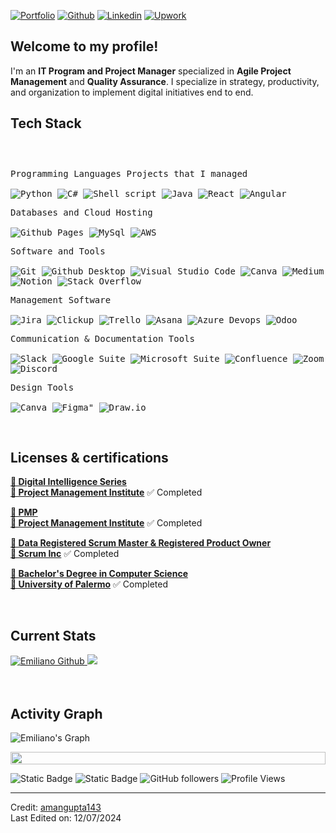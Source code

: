 <!-- Header Links -->
[![Portfolio](https://img.shields.io/badge/-Portfolio-000?style=flat&logo=Github&logoColor=green)](https://thegramiemi.github.io/EmiGramajoPortfolio)
[![Github](https://img.shields.io/badge/-Github-000?style=flat&logo=Github&logoColor=white)](https://github.com/TheGramiEmi/EmiGramajoPortfolio.github.io)
[![Linkedin](https://img.shields.io/badge/-LinkedIn-blue?style=flat&logo=Linkedin&logoColor=white)](https://www.linkedin.com/in/emilianogramajo/)
[![Upwork](https://img.shields.io/badge/-Upwork-000?style=flat&logo=Upwork&logoColor=green)](https://www.upwork.com/freelancers/~013a9adde1b51b7ee5?viewMode=1)




<!-- Short Bio -->
<h2>Welcome to my profile! </br></h2>
<p> I'm an <b>IT Program and Project Manager</b> specialized in <b>Agile Project Management</b> and <b>Quality Assurance</b>. I specialize in strategy, productivity, and organization to implement digital initiatives end to end. 


<!-- Tech Stack -->
</br>
<h2>Tech Stack</h2>

<div>
	<p style="display: inline-block;">
	<p>
		<kbd>
			<kbd>Programming Languages Projects that I managed</kbd>
			<br>
			<br>
			<img alt="Python" src="https://img.shields.io/badge/Python-05122A?style=flat&logo=python">
			<img alt="C#" src="https://img.shields.io/badge/C%2B%2B-05122A?logo=cplusplus&style=flat">
			<img src="https://img.shields.io/badge/Shell%20Script-05122A?style=flat&logo=gnu-bash&logoColor=white" alt="Shell script">
			<img alt="Java" src="https://img.shields.io/badge/Java-05122A?logo=openjdk&style=flat">
       <img alt="React" src="https://img.shields.io/badge/-React-000?style=flat&logo=react&logoColor=red">
       <img alt="Angular" src="https://img.shields.io/badge/-Angular-000?style=flat&logo=Angular&logoColor=blue">		
    </kbd>
	</p>
	<p>
		<kbd>
			<kbd>Databases and Cloud Hosting</kbd>
			<br>
			<br>
			<img alt="Github Pages" src="https://img.shields.io/badge/Github%20Pages-05122A?style=flat&logo=Github">
			<img alt="MySql" src="https://img.shields.io/badge/MySql-05122A?style=flat&logo=MySql">
			<img alt="AWS" src="https://img.shields.io/badge/AWS-grey">
		</kbd>
	</p>
	<p>
		<kbd>
			<kbd>Software and Tools</kbd>
			<br>
			<br>
			<img alt="Git" src="https://img.shields.io/badge/Git-05122A?style=flat&logo=Git">
			<img alt="Github Desktop" src="https://img.shields.io/badge/Github%20Desktop-05122A?style=flat&logo=Github">
			<img alt="Visual Studio Code" src="https://img.shields.io/badge/Visual%20Studio%20Code-05122A?style=flat&logo=Visual%20Studio%20Code">
			<img alt="Canva" src="https://img.shields.io/badge/Canva-05122A?style=flat&logo=Canva">
			<img alt="Medium" src="https://img.shields.io/badge/Medium-05122A?style=flat&logo=Medium">
			<img alt="Notion" src="https://img.shields.io/badge/Notion-05122A?style=flat&logo=Notion">
			<img alt="Stack Overflow" src="https://img.shields.io/badge/StackOverflow-05122A?style=flat&logo=StackOverflow">
		</kbd>
	</p>
  	<p>
		<kbd>
			<kbd>Management Software</kbd>
			<br>
			<br>
			<img alt="Jira" src="https://img.shields.io/badge/-Jira-000?style=flat&logo=Jira&logoColor=blue">
			<img alt="Clickup" src="https://img.shields.io/badge/-ClickUp-000?style=flat&logo=clickup&logoColor=red">
			<img alt="Trello" src="https://img.shields.io/badge/Trello-000?style=flat&logo=trello&logoColor=white">
			<img alt="Asana" src="https://img.shields.io/badge/-Asana-000?style=flat&logo=asana&logoColor=red">
      		<img alt="Azure Devops" src="https://img.shields.io/badge/Azure%20Devops-05122A?style=flat&logo=Medium">
			<img alt="Odoo" src="https://img.shields.io/badge/-Odoo-000?style=flat&logo=Odoo&logoColor=white">
		</kbd>
	</p>
    	<p>
		<kbd>
			<kbd>Communication & Documentation Tools</kbd>
			<br>
			<br>
			<img alt="Slack" src="https://img.shields.io/badge/Slack-000?style=flat&logo=slack&logoColor=white">
			<img alt="Google Suite" src="https://img.shields.io/badge/Google%20Suite-000?style=flat&logo=Gmail&logoColor=red">
			<img alt="Microsoft Suite" src="https://img.shields.io/badge/Ms-Office-000?style=flat&logo=Microsoft&logoColor=red">
			<img alt="Confluence" src="https://img.shields.io/badge/Confluence-000?style=flat&logo=Confluence&logoColor=blue">
			<img alt="Zoom" src="https://img.shields.io/badge/zoom-000?style=flat&logo=zoom&logoColor=white">
      <img alt="Discord" src="https://img.shields.io/badge/Discord-000?style=flat&logo=discord&logoColor=blue">
		</kbd>
	</p>
	    	<p>
		<kbd>
			<kbd>Design Tools</kbd>
			<br>
			<br>
			<img alt="Canva" src="https://img.shields.io/badge/-Canva-000?style=flat&logo=canva&logoColor=sky-blue">
			<img alt=Figma" src="https://img.shields.io/badge/-Figma-000?style=flat&logo=figma&logoColor=red">
			<img alt="Draw.io" src="https://img.shields.io/badge/-draw.io-000?style=flat&logo=draw.io&logoColor=red">
	</p>
    </p>
</div>


<!-- Licenses & certifications -->
</br>
<h2>Licenses & certifications</h2>

[**🤖 Digital Intelligence Series**](https://www.canva.com/design/DAGNexIFWPo/mQT6z62qU368qZwBOaVynA/view?utm_content=DAGNexIFWPo&utm_campaign=designshare&utm_medium=link&utm_source=editor) 
<br>[**👔 Project Management Institute**](https://www.pmi.org/) ✅ Completed

[**🏅 PMP**](https://www.canva.com/design/DAGNe0rao7E/F_IjRkVdziHyzDyd4KmjIA/view?utm_content=DAGNe0rao7E&utm_campaign=designshare&utm_medium=link&utm_source=editor)
<br>[**👔 Project Management Institute**](https://www.pmi.org/) ✅ Completed


[**🚀 Data Registered Scrum Master & Registered Product Owner**](https://www.canva.com/design/DAGNewQpBnY/PsBJolAXoHN29I15pKZTqA/view?utm_content=DAGNewQpBnY&utm_campaign=designshare&utm_medium=link&utm_source=editor)
<br>[**👊 Scrum Inc**](https://www.scruminc.com/) ✅ Completed


[**💼 Bachelor's Degree in Computer Science**](https://www.palermo.edu/)
<br>[**🏫 University of Palermo**](https://www.palermo.edu/) ✅ Completed

<br>



<h2>Current Stats</h2>

<div>
<a href="[https://github.com/ElGramiEmi](https://github.com/TheGramiEmi/EmiGramajoPortfolio)">
      <img alt="Emiliano Github" src="https://github-readme-streak-stats-9m8ugfa77-denvercoder1.vercel.app/?user=amangupta143&theme=monokai-metallian&border_radius=0&card_width=417&card_height=194&background=0D1017&fire=E8EDF3&currStreakNum=E8EDF3&sideNums=E8EDF3&currStreakLabel=E8EDF3&sideLabels=E8EDF3F0&dates=E8EDF3D5&ring=E8EDF3F0&card_width=400&card_height=195"/>
    </a>
  <a href="https://github.com/TheGramiEmi/EmiGramajoPortfolio">
<img src="https://github-readme-stats.vercel.app/api?username=TheGramiEmi&show_icons=true&bg_color=0D1017&border_radius=0&text_color=E8EDF3D5&title_color=E8EDF3&icon_color=E8EDF3&hide_border=false&card_width=414&card_height=195"/>
    </a>
</div>



<!-- Activity Graph card -->
</br>
</br>
<h2>Activity Graph</h2>

![Emiliano's Graph](https://github-readme-activity-graph.vercel.app/graph?username=TheGramiEmi&custom_title=EmiGramajo's%20GitHub%20Activity%20Graph&bg_color=0d1017&color=e8edf3&line=e8edf3&point=e8edf3&area_color=FFFFFF&title_color=FFFFFF&area=true)

<img src="https://i.imgur.com/dBaSKWF.gif" height="20" width="100%">

![Static Badge](https://img.shields.io/badge/Thanks%20for%20visiting!-05122A)
![Static Badge](https://img.shields.io/badge/Star%20%E2%AD%90%20some%20repositories%20you%20find%20helpful!%20-05122A)
![GitHub followers](https://img.shields.io/github/followers/amangupta143?style=flat&logo=github&color=05122A&labelColor=05122A)
![Profile Views](https://komarev.com/ghpvc/?username=amangupta143&style=flat&labelolor=05122A&color=05122A)

------
Credit: [amangupta143](https://github.com/amangupta143) \
Last Edited on: 12/07/2024
